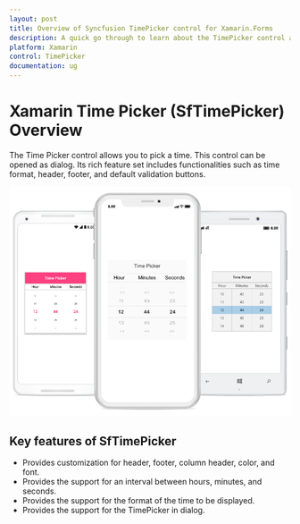 ```yaml
---
layout: post
title: Overview of Syncfusion TimePicker control for Xamarin.Forms
description: A quick go through to learn about the TimePicker control and the key features available in Syncfusion TimePicker control for Xamarin.Forms. 
platform: Xamarin
control: TimePicker
documentation: ug
---
```


# Xamarin Time Picker (SfTimePicker) Overview

The Time Picker control allows you to pick a time. This control can be opened as dialog. Its rich feature set includes functionalities such as time format, header, footer, and default validation buttons.

![OverView of SfTimePicker](images/GettingStarted_TimePicker.png)

## Key features of SfTimePicker

* Provides customization for header, footer, column header, color, and font.
* Provides the support for an interval between hours, minutes, and seconds.
* Provides the support for the format of the time to be displayed.
* Provides the support for the TimePicker in dialog.

